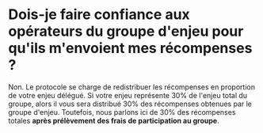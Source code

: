 # Dois-je faire confiance aux opérateurs du groupe d'enjeu pour qu'ils m'envoient mes récompenses ?

Non. Le protocole se charge de redistribuer les récompenses en proportion de votre enjeu délégué. Si votre enjeu représente 30% de l'enjeu total du groupe, alors il vous sera distribué 30% des récompenses obtenues par le groupe d'enjeu. Toutefois, nous parlons ici de 30% des récompenses totales **après prélèvement des frais de participation au groupe**.